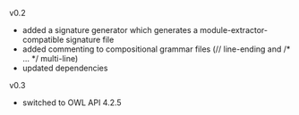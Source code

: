 v0.2
- added a signature generator which generates a module-extractor-compatible signature file
- added commenting to compositional grammar files (// line-ending and /* ... */ multi-line)
- updated dependencies

v0.3
- switched to OWL API 4.2.5
